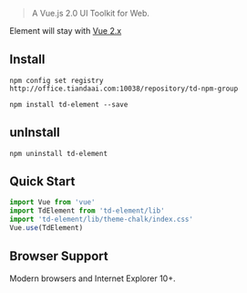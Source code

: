 > A Vue.js 2.0 UI Toolkit for Web.

Element will stay with [Vue 2.x](https://cli.vuejs.org/config/) 

## Install
```shell
npm config set registry http://office.tiandaai.com:10038/repository/td-npm-group

npm install td-element --save
```

## unInstall
```shell
npm uninstall td-element
```

## Quick Start
``` javascript
import Vue from 'vue'
import TdElement from 'td-element/lib'
import 'td-element/lib/theme-chalk/index.css'
Vue.use(TdElement)

```

## Browser Support
Modern browsers and Internet Explorer 10+.

